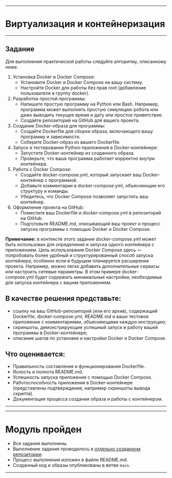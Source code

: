 ___
# Виртуализация и контейнеризация
___
## Задание
Для выполнения практической работы следуйте алгоритму, описанному ниже.

1. Установка Docker и Docker Compose:
    - Установите Docker и Docker Compose на вашу систему.
    - Настройте Docker для работы без прав root (добавление пользователя в группу docker).
2. Разработка простой программы:
    - Напишите простую программу на Python или Bash. Например, программа может выполнять простую симуляцию робота или даже выводить текущее время и дату или простое приветствие.
    - Создайте репозиторий на GitHub для вашего проекта.
3. Создание Docker-образа для программы:
    - Создайте Dockerfile для сборки образа, включающего вашу программу и зависимости.
    - Соберите Docker-образ из вашего Dockerfile.
4. Запуск и тестирование Python-приложения в Docker-контейнере:
    - Запустите Docker-контейнер из созданного образа.
    - Проверьте, что ваша программа работает корректно внутри контейнера.
5. Работа с Docker Compose:
    - Создайте docker-compose.yml, который запускает ваш Docker-контейнер с программой.
    - Добавьте комментарии в docker-compose.yml, объясняющие его структуру и команды.
    - Убедитесь, что Docker Compose позволяет запустить ваш контейнер.
6. Оформление проекта на GitHub:
    - Поместите ваш Dockerfile и docker-compose.yml в репозиторий на GitHub.
    - Подготовьте README.md, описывающий ваш проект и процесс запуска программы с помощью Docker и Docker Compose.

**Примечание:** в контексте этого задания docker-compose.yml может быть использован для определения и запуска одного контейнера с приложением. Цель использования Docker Compose здесь — попробовать более удобный и структурированный способ запуска контейнера, особенно если в будущем планируется расширение проекта. Например, можно легко добавить дополнительные сервисы или настроить сетевые параметры. В этом примере docker-compose.yml будет содержать минимальные настройки, необходимые для запуска контейнера с вашим приложением.

## В качестве решения представьте:
- ссылку на ваш GitHub-репозиторий (или его архив), содержащий Dockerfile, docker-compose.yml, README.md и ваше тестовое приложение с комментариями, объясняющими каждую инструкцию;
- скриншоты, демонстрирующие успешный запуск и работу вашей программы в Docker-контейнере;
- описание шагов по установке и настройке Docker и Docker Compose.

## Что оценивается:
- Правильность составления и функционирования Dockerfile.
- Ясность и полнота README.md.
- Успешность запуска приложения с помощью Docker Compose.
- Работоспособность приложения в Docker-контейнере (представлены подтверждения, например скриншоты вывода скрипта).
- Документация процесса создания образа и работы с контейнером.

___
___
# Модуль пройден
* Все задания выполнены.
* Выполнение задания проводилось в [отдельно созданном репозитории](https://github.com/al-sapsan/skill-docker/tree/main).
* Процесс выполнения изложен в файле README.md.
* Созданный код и образы опубликованы в ветви `main`.
___

